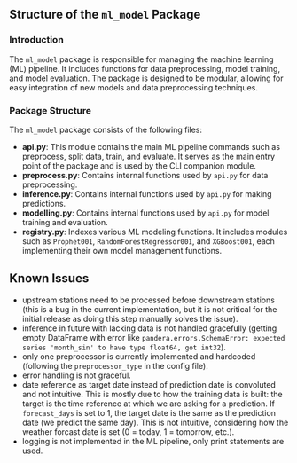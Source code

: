 ## Structure of the `ml_model` Package

### Introduction

The `ml_model` package is responsible for managing the machine learning (ML) pipeline. It includes functions for data preprocessing, model training, and model evaluation.
The package is designed to be modular, allowing for easy integration of new models and data preprocessing techniques.

### Package Structure

The `ml_model` package consists of the following files:

- **api.py**: This module contains the main ML pipeline commands such as preprocess, split data, train, and evaluate. It serves as the main entry point of the package and is used by the CLI companion module.
- **preprocess.py**: Contains internal functions used by `api.py` for data preprocessing.
- **inference.py**: Contains internal functions used by `api.py` for making predictions.
- **modelling.py**: Contains internal functions used by `api.py` for model training and evaluation.
- **registry.py**: Indexes various ML modeling functions. It includes modules such as `Prophet001`, `RandomForestRegressor001`, and `XGBoost001`, each implementing their own model management functions.

## Known Issues

- upstream stations need to be processed before downstream stations
  (this is a bug in the current implementation, but it is not critical for the initial release as doing this step manually solves the issue).
- inference in future with lacking data is not handled gracefully 
  (getting empty DataFrame with error like `pandera.errors.SchemaError: expected series 'month_sin' to have type float64, got int32`).
- only one preprocessor is currently implemented and hardcoded (following the `preprocessor_type` in the config file).
- error handling is not graceful.
- date reference as target date instead of prediction date is convoluted and not intuitive.
  This is mostly due to how the training data is built: the target is the time reference at which we are asking for a prediction.
  If `forecast_days` is set to 1, the target date is the same as the prediction date (we predict the same day).
  This is not intuitive, considering how the weather forcast date is set (0 = today, 1 = tomorrow, etc.).
- logging is not implemented in the ML pipeline, only print statements are used.
